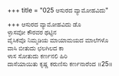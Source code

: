 +++
title = "025 ಆಸುರದ ವ್ಯಾಮೋಹವಿದು"

+++
ಆಸುರದ ವ್ಯಾಮೋಹವಿದು ಡೊ   
ಳ್ಳಾಸವೋ ಕೌರವರ ಥಟ್ಟಿನ   
ವೈಸಿಕವೊ ನಿಮ್ಮಡಿಯ ಮಾಯಾಮಯದ ಮಾಲೆಗಳೊ   
ವಾಸಿ ಬೀತುದು ಛಲಗಿಲದ ಕಾ   
ಳಾಸ ಸೋತುದು ಕರ್ಣನಲಿ ಹಿರಿ   
ದಾಸೆಯಾಯಿತು ಕೃಷ್ಣ ಕರುಣಿಸು ಕರ್ಣನಾರೆಂದ       ॥25॥